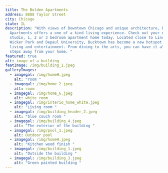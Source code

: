 ```yaml
---
title: The Bolden Apartments
address: 8888 Taylor Street
city: Chicago
state: IL
description: "With views of Downtown Chicago and unique architecture, Bolden
  Apartments offers a one of a kind living experience. Check out your new
  studio, 1, 2 or 3 bedroom apartment home today. Located close to Lincoln Park,
  Wicker Park and Depaul University, Bucktown has become a new hotspot for
  living and entertainment. From dining to the arts, you can have it all just
  steps away from your home. "
featured: true
alt: image of a building
featImage: /img/building_1.jpeg
galleryImages:
  - imagegal: /img/homeH.jpeg
    alt: "room "
  - imagegal: /img/home_2.jpeg
    alt: room
  - imagegal: /img/home_6.jpeg
    alt: white room
  - imagegal: /img/interio_home_white.jpeg
    alt: "Living room "
  - imagegal: /img/building_header_2.jpeg
    alt: "blue couch room "
  - imagegal: /img/building_4.jpeg
    alt: "The exterior of the building "
  - imagegal: /img/pool_1.jpeg
    alt: Outdoor pool
  - imagegal: /img/homeH.jpeg
    alt: "Kitchen wood finish "
  - imagegal: /img/building_1.jpeg
    alt: "Outside the building "
  - imagegal: /img/building_3.jpeg
    alt: "Green painted building "
---
```

